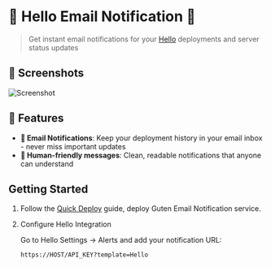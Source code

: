 # 🧩 Hello Email Notification 🧩

> Get instant email notifications for your [Hello](https://github.com/user/hello) deployments and server status updates

## 🌠️ Screenshots

![Screenshot](./screenshot.png)

## 🌟 Features

- **📧 Email Notifications**: Keep your deployment history in your email inbox - never miss important updates
- **👥 Human-friendly messages**: Clean, readable notifications that anyone can understand

## Getting Started

1. Follow the [Quick Deploy](../../../docs/Deployment.md) guide, deploy Guten Email Notification service.

2. Configure Hello Integration

   Go to Hello Settings → Alerts and add your notification URL:

   ```sh
   https://HOST/API_KEY?template=Hello
   ```

